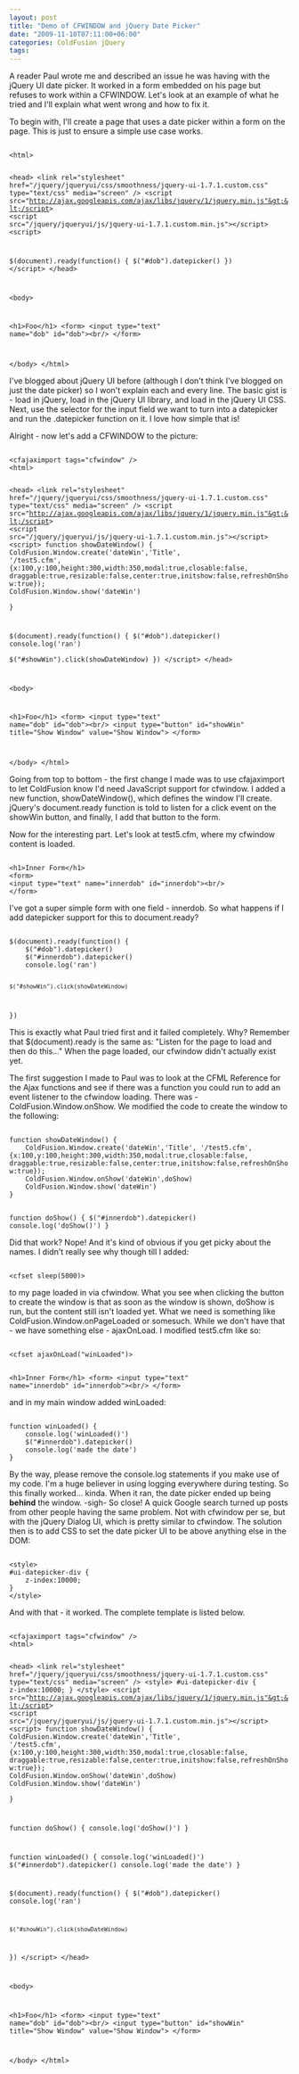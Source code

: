 ```yaml
---
layout: post
title: "Demo of CFWINDOW and jQuery Date Picker"
date: "2009-11-10T07:11:00+06:00"
categories: ColdFusion jQuery 
tags: 
---
```


A reader Paul wrote me and described an issue he was having with the jQuery UI date picker. It worked in a form embedded on his page but refuses to work within a CFWINDOW. Let's look at an example of what he tried and I'll explain what went wrong and how to fix it.
<!--more-->
To begin with, I'll create a page that uses a date picker within a form on the page. This is just to ensure a simple use case works.

<code>
&lt;html&gt;

&lt;head&gt;
&lt;link rel="stylesheet" href="/jquery/jqueryui/css/smoothness/jquery-ui-1.7.1.custom.css" type="text/css" media="screen" /&gt;
&lt;script src="http://ajax.googleapis.com/ajax/libs/jquery/1/jquery.min.js"&gt;&lt;/script&gt;
&lt;script src="/jquery/jqueryui/js/jquery-ui-1.7.1.custom.min.js"&gt;&lt;/script&gt;
&lt;script&gt;

$(document).ready(function() {
	$("#dob").datepicker()
})
&lt;/script&gt;
&lt;/head&gt;

&lt;body&gt;

&lt;h1&gt;Foo&lt;/h1&gt;
&lt;form&gt;
&lt;input type="text" name="dob" id="dob"&gt;&lt;br/&gt;
&lt;/form&gt;

&lt;/body&gt;
&lt;/html&gt;
</code>

I've blogged about jQuery UI before (although I don't think I've blogged on just the date picker) so I won't explain each and every line. The basic gist is - load in jQuery, load in the jQuery UI library, and load in the jQuery UI CSS. Next, use the selector for the input field we want to turn into a datepicker and run the .datepicker function on it. I love how simple that is! 

Alright - now let's add a CFWINDOW to the picture:

<code>
&lt;cfajaximport tags="cfwindow" /&gt;
&lt;html&gt;

&lt;head&gt;
&lt;link rel="stylesheet" href="/jquery/jqueryui/css/smoothness/jquery-ui-1.7.1.custom.css" type="text/css" media="screen" /&gt;
&lt;script src="http://ajax.googleapis.com/ajax/libs/jquery/1/jquery.min.js"&gt;&lt;/script&gt;
&lt;script src="/jquery/jqueryui/js/jquery-ui-1.7.1.custom.min.js"&gt;&lt;/script&gt;
&lt;script&gt;
function showDateWindow() {
	ColdFusion.Window.create('dateWin','Title', '/test5.cfm',{x:100,y:100,height:300,width:350,modal:true,closable:false, draggable:true,resizable:false,center:true,initshow:false,refreshOnShow:true});
	ColdFusion.Window.show('dateWin')	
}


$(document).ready(function() {
	$("#dob").datepicker()
	console.log('ran')	
	$("#showWin").click(showDateWindow)
})
&lt;/script&gt;
&lt;/head&gt;

&lt;body&gt;

&lt;h1&gt;Foo&lt;/h1&gt;
&lt;form&gt;
&lt;input type="text" name="dob" id="dob"&gt;&lt;br/&gt;
&lt;input type="button" id="showWin" title="Show Window" value="Show Window"&gt;
&lt;/form&gt;

&lt;/body&gt;
&lt;/html&gt;
</code>

Going from top to bottom - the first change I made was to use cfajaximport to let ColdFusion know I'd need JavaScript support for cfwindow. I added a new function, showDateWindow(), which defines the window I'll create. jQuery's document.ready function is told to listen for a click event on the showWin button, and finally, I add that button to the form. 

Now for the interesting part. Let's look at test5.cfm, where my cfwindow content is loaded.

<code>
&lt;h1&gt;Inner Form&lt;/h1&gt;
&lt;form&gt;
&lt;input type="text" name="innerdob" id="innerdob"&gt;&lt;br/&gt;
&lt;/form&gt;
</code>

I've got a super simple form with one field - innerdob. So what happens if I add datepicker support for this to document.ready?

<code>
$(document).ready(function() {
	$("#dob").datepicker()
	$("#innerdob").datepicker()
	console.log('ran')
	
	$("#showWin").click(showDateWindow)
})
</code>

This is exactly what Paul tried first and it failed completely. Why? Remember that $(document).ready is the same as: "Listen for the page to load and then do this..." When the page loaded, our cfwindow didn't actually exist yet. 

The first suggestion I made to Paul was to look at the CFML Reference for the Ajax functions and see if there was a function you could run to add an event listener to the cfwindow loading. There was - ColdFusion.Window.onShow. We modified the code to create the window to the following:

<code>
function showDateWindow() {
	ColdFusion.Window.create('dateWin','Title', '/test5.cfm',{x:100,y:100,height:300,width:350,modal:true,closable:false, draggable:true,resizable:false,center:true,initshow:false,refreshOnShow:true});
	ColdFusion.Window.onShow('dateWin',doShow)
	ColdFusion.Window.show('dateWin')	
}

function doShow() {
	$("#innerdob").datepicker()
	console.log('doShow()')
}
</code>

Did that work? Nope! And it's kind of obvious if you get picky about the names. I didn't really see why though till I added:

<code>
&lt;cfset sleep(5000)&gt;
</code>

to my page loaded in via cfwindow. What you see when clicking the button to create the window is that as soon as the window is shown, doShow is run, but the content still isn't loaded yet. What we need is something like ColdFusion.Window.onPageLoaded or somesuch. While we don't have that - we have something else - ajaxOnLoad. I modified test5.cfm like so:

<code>
&lt;cfset ajaxOnLoad("winLoaded")&gt;

&lt;h1&gt;Inner Form&lt;/h1&gt;
&lt;form&gt;
&lt;input type="text" name="innerdob" id="innerdob"&gt;&lt;br/&gt;
&lt;/form&gt;
</code>

and in my main window added winLoaded:

<code>
function winLoaded() {
	console.log('winLoaded()')
	$("#innerdob").datepicker()
	console.log('made the date')
}
</code>

By the way, please remove the console.log statements if you make use of my code. I'm a huge believer in using logging everywhere during testing. So this finally worked... kinda. When it ran, the date picker ended up being <b>behind</b> the window. -sigh- So close! A quick Google search turned up posts from other people having the same problem. Not with cfwindow per se, but with the jQuery Dialog UI, which is pretty similar to cfwindow. The solution then is to add CSS to set the date picker UI to be above anything else in the DOM:

<code>
&lt;style&gt;
#ui-datepicker-div {
	z-index:10000;
}
&lt;/style&gt;
</code>

And with that - it worked. The complete template is listed below.

<code>
&lt;cfajaximport tags="cfwindow" /&gt;
&lt;html&gt;

&lt;head&gt;
&lt;link rel="stylesheet" href="/jquery/jqueryui/css/smoothness/jquery-ui-1.7.1.custom.css" type="text/css" media="screen" /&gt;
&lt;style&gt;
#ui-datepicker-div {
	z-index:10000;
}
&lt;/style&gt;
&lt;script src="http://ajax.googleapis.com/ajax/libs/jquery/1/jquery.min.js"&gt;&lt;/script&gt;
&lt;script src="/jquery/jqueryui/js/jquery-ui-1.7.1.custom.min.js"&gt;&lt;/script&gt;
&lt;script&gt;
function showDateWindow() {
	ColdFusion.Window.create('dateWin','Title', '/test5.cfm',{x:100,y:100,height:300,width:350,modal:true,closable:false, draggable:true,resizable:false,center:true,initshow:false,refreshOnShow:true});
	ColdFusion.Window.onShow('dateWin',doShow)
	ColdFusion.Window.show('dateWin')	
}

function doShow() {
	console.log('doShow()')
}

function winLoaded() {
	console.log('winLoaded()')
	$("#innerdob").datepicker()
	console.log('made the date')
}

$(document).ready(function() {
	$("#dob").datepicker()
	console.log('ran')
	
	$("#showWin").click(showDateWindow)
})
&lt;/script&gt;
&lt;/head&gt;

&lt;body&gt;

&lt;h1&gt;Foo&lt;/h1&gt;
&lt;form&gt;
&lt;input type="text" name="dob" id="dob"&gt;&lt;br/&gt;
&lt;input type="button" id="showWin" title="Show Window" value="Show Window"&gt;
&lt;/form&gt;

&lt;/body&gt;
&lt;/html&gt;
</code>